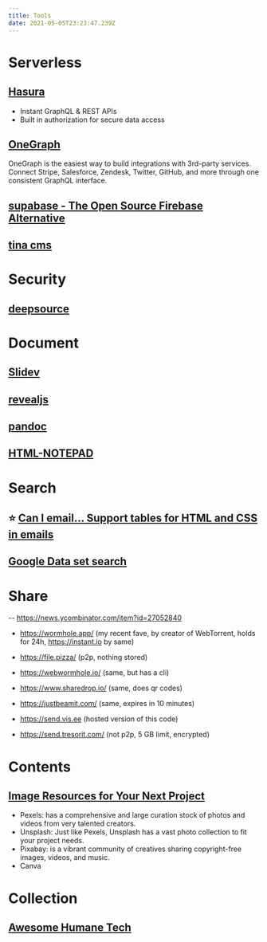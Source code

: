 ```yaml
---
title: Tools
date: 2021-05-05T23:23:47.239Z
---
```

# Serverless

## [Hasura](https://hasura.io/)

- Instant GraphQL & REST APIs
- Built in authorization for secure data access

## [OneGraph](https://www.onegraph.com/)

OneGraph is the easiest way to build integrations with 3rd-party services. Connect Stripe, Salesforce, Zendesk, Twitter, GitHub, and more through one consistent GraphQL interface.

## [supabase - The Open Source Firebase Alternative](https://supabase.io/)

## [tina cms](https://github.com/tinacms/tinacms)

# Security

## [deepsource](https://deepsource.io/)

# Document

## [Slidev](https://github.com/slidevjs/slidev)

## [revealjs](https://revealjs.com)

## [pandoc](https://pandoc.org/MANUAL.html#slide-shows)

## [HTML-NOTEPAD](https://html-notepad.com/)

# Search

## ⭐️ [Can I email… Support tables for HTML and CSS in emails](https://www.caniemail.com/)

## [Google Data set search](https://datasetsearch.research.google.com/)

# Share
-- https://news.ycombinator.com/item?id=27052840
* https://wormhole.app/ (my recent fave, by creator of WebTorrent, holds for 24h, https://instant.io by same)

* https://file.pizza/ (p2p, nothing stored)

* https://webwormhole.io/ (same, but has a cli)

* https://www.sharedrop.io/ (same, does qr codes)

* https://justbeamit.com/ (same, expires in 10 minutes)

* https://send.vis.ee (hosted version of this code)

* https://send.tresorit.com/ (not p2p, 5 GB limit, encrypted)

# Contents

## [Image Resources for Your Next Project](https://javascript.plainenglish.io/image-resources-for-your-next-project-176efd6ee46c)

- Pexels: has a comprehensive and large curation stock of photos and videos from very talented creators.
- Unsplash: Just like Pexels, Unsplash has a vast photo collection to fit your project needs.
- Pixabay: is a vibrant community of creatives sharing copyright-free images, videos, and music.
- Canva

# Collection

## [Awesome Humane Tech](https://github.com/humanetech-community/awesome-humane-tech)

